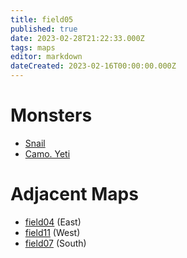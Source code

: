 ```yaml
---
title: field05
published: true
date: 2023-02-28T21:22:33.000Z
tags: maps
editor: markdown
dateCreated: 2023-02-16T00:00:00.000Z
---
```



# Monsters
 * [Snail](/monsters/snail)
 * [Camo. Yeti](/monsters/camo-yeti)

# Adjacent Maps
 * [field04](/maps/field04) (East)
 * [field11](/maps/field11) (West)
 * [field07](/maps/field07) (South)
